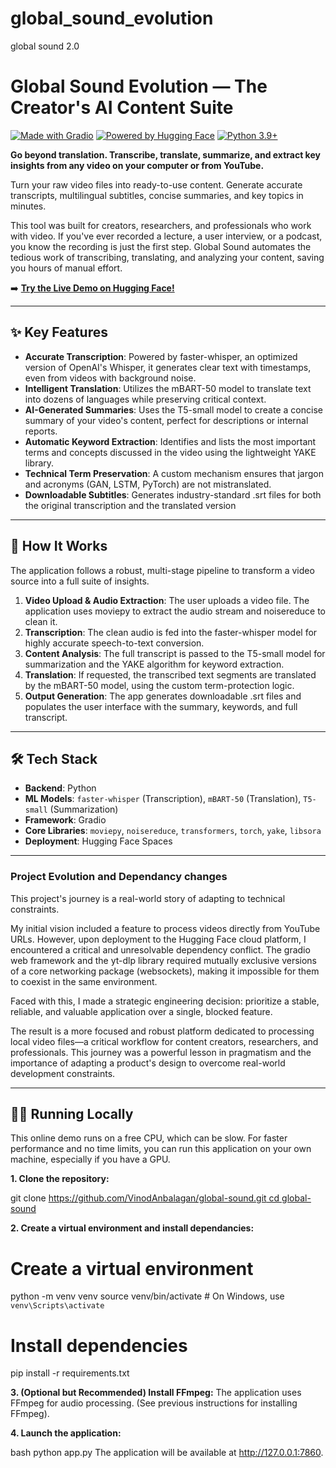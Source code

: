 # global_sound_evolution
global sound 2.0
# Global Sound Evolution — The Creator's AI Content Suite

[![Made with Gradio](https://img.shields.io/badge/Made%20with-Gradio-orange)](https://gradio.app/)
[![Powered by Hugging Face](https://img.shields.io/badge/🤗-Powered%20by%20Hugging%20Face-yellow.svg)](https://huggingface.co/)
[![Python 3.9+](https://img.shields.io/badge/python-3.9+-blue.svg)](https://www.python.org/downloads/release/python-390/)

**Go beyond translation. Transcribe, translate, summarize, and extract key insights from any video on your computer or from YouTube.**

Turn your raw video files into ready-to-use content. Generate accurate transcripts, multilingual subtitles, concise summaries, and key topics in minutes.

This tool was built for creators, researchers, and professionals who work with video. If you've ever recorded a lecture, a user interview, or a podcast, you know the recording is just the first step. Global Sound automates the tedious work of transcribing, translating, and analyzing your content, saving you hours of manual effort.

➡️ **[Try the Live Demo on Hugging Face!](https://huggingface.co/spaces/vinod-anbalagan/Global_Sound_Evolution)** 

---

## ✨ Key Features

- **Accurate Transcription**: Powered by faster-whisper, an optimized version of OpenAI's Whisper, it generates clear text with timestamps, even from videos with background noise.
- **Intelligent Translation**: Utilizes the mBART-50 model to translate text into dozens of languages while preserving critical context.
- **AI-Generated Summaries**: Uses the T5-small model to create a concise summary of your video's content, perfect for descriptions or internal reports.
- **Automatic Keyword Extraction**: Identifies and lists the most important terms and concepts discussed in the video using the lightweight YAKE library.
- **Technical Term Preservation**: A custom mechanism ensures that jargon and acronyms (GAN, LSTM, PyTorch) are not mistranslated.
- **Downloadable Subtitles**: Generates industry-standard .srt files for both the original transcription and the translated version

---

## 🚀 How It Works

The application follows a robust, multi-stage pipeline to transform a video source into a full suite of insights.

1. **Video Upload & Audio Extraction**: The user uploads a video file. The application uses moviepy to extract the audio stream and noisereduce to clean it.
2. **Transcription**: The clean audio is fed into the faster-whisper model for highly accurate speech-to-text conversion.
3. **Content Analysis**: The full transcript is passed to the T5-small model for summarization and the YAKE algorithm for keyword extraction.
4. **Translation**: If requested, the transcribed text segments are translated by the mBART-50 model, using the custom term-protection logic.
5. **Output Generation**: The app generates downloadable .srt files and populates the user interface with the summary, keywords, and full transcript.
---

## 🛠️ Tech Stack

-   **Backend**: Python
-   **ML Models**: `faster-whisper` (Transcription), `mBART-50` (Translation), `T5-small` (Summarization)
-   **Framework**: Gradio
-   **Core Libraries**:  `moviepy`, `noisereduce`, `transformers`, `torch`, `yake`, `libsora`
-   **Deployment**: Hugging Face Spaces

---
### Project Evolution and Dependancy changes
This project's journey is a real-world story of adapting to technical constraints.

My initial vision included a feature to process videos directly from YouTube URLs. However, upon deployment to the Hugging Face cloud platform, I encountered a critical and unresolvable dependency conflict. The gradio web framework and the yt-dlp library required mutually exclusive versions of a core networking package (websockets), making it impossible for them to coexist in the same environment.

Faced with this, I made a strategic engineering decision: prioritize a stable, reliable, and valuable application over a single, blocked feature.

The result is a more focused and robust platform dedicated to processing local video files—a critical workflow for content creators, researchers, and professionals. This journey was a powerful lesson in pragmatism and the importance of adapting a product's design to overcome real-world development constraints.

---
## 🏃‍♀️ Running Locally

This online demo runs on a free CPU, which can be slow. For faster performance and no time limits, you can run this application on your own machine, especially if you have a GPU.

**1. Clone the repository:**

git clone [https://github.com/VinodAnbalagan/global-sound.git
cd global-sound](https://github.com/VinodAnbalagan/global_sound_evolution)

**2. Create a virtual environment and install dependancies:**
# Create a virtual environment
python -m venv venv
source venv/bin/activate  # On Windows, use `venv\Scripts\activate`

# Install dependencies
pip install -r requirements.txt

**3. (Optional but Recommended) Install FFmpeg:**
The application uses FFmpeg for audio processing. (See previous instructions for installing FFmpeg).

**4. Launch the application:**

bash
python app.py
The application will be available at http://127.0.0.1:7860.

